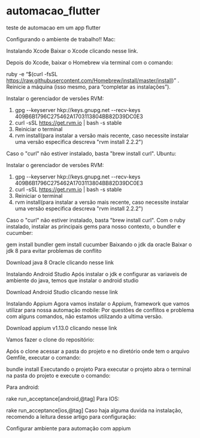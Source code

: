 # automacao_flutter
teste de automacao em um app flutter

Configurando o ambiente de trabalho!!
Mac:

Instalando Xcode
Baixar o Xcode clicando nesse link.

Depois do Xcode, baixar o Homebrew via terminal com o comando:

ruby -e “$(curl -fsSL https://raw.githubusercontent.com/Homebrew/install/master/install)” .
Reinicie a máquina (isso mesmo, para “completar as instalações”).

Instalar o gerenciador de versões RVM:
1. gpg --keyserver hkp://keys.gnupg.net --recv-keys 409B6B1796C275462A1703113804BB82D39DC0E3
2. curl -sSL https://get.rvm.io | bash -s stable
3. Reiniciar o terminal
4. rvm install(para instalar a versão mais recente, caso necessite instalar uma versão especifica descreva "rvm install 2.2.2")

Caso o "curl" não estiver instalado, basta "brew install curl".
Ubuntu:

Instalar o gerenciador de versões RVM:
1. gpg --keyserver hkp://keys.gnupg.net --recv-keys 409B6B1796C275462A1703113804BB82D39DC0E3
2. curl -sSL https://get.rvm.io | bash -s stable
3. Reiniciar o terminal
4. rvm install(para instalar a versão mais recente, caso necessite instalar uma versão especifica descreva "rvm install 2.2.2")

Caso o "curl" não estiver instalado, basta "brew install curl".
Com o ruby instalado, instalar as principais gems para nosso contexto, o bundler e cucumber:

gem install bundler
gem install cucumber
Baixando o jdk da oracle
Baixar o jdk 8 para evitar problemas de conflito

Download java 8 Oracle clicando nesse link

Instalando Android Studio
Após instalar o jdk e configurar as variaveis de ambiente do java, temos que instalar o android studio

Download Android Studio clicando nesse link

Instalando Appium
Agora vamos instalar o Appium, framework que vamos utilizar para nossa automação mobile: Por questões de conflitos e problema com alguns comandos, não estamos utilizando a ultima versão.

Download appium v1.13.0 clicando nesse link

Vamos fazer o clone do repositório:

Após o clone acessar a pasta do projeto e no diretório onde tem o arquivo Gemfile, executar o comando:

bundle install
Executando o projeto
Para executar o projeto abra o terminal na pasta do projeto e execute o comando:

Para android:

rake run_acceptance[android,@tag]
Para IOS:

rake run_acceptance[ios,@tag]
Caso haja alguma duvida na instalação, recomendo a leitura desse artigo para configuração:

Configurar ambiente para automação com appium
